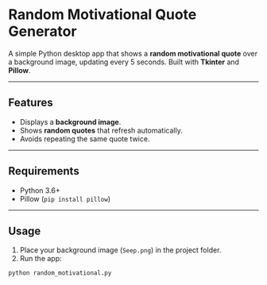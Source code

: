 # Random Motivational Quote Generator

A simple Python desktop app that shows a **random motivational quote** over a background image, updating every 5 seconds. Built with **Tkinter** and **Pillow**.

---

## Features

- Displays a **background image**.
- Shows **random quotes** that refresh automatically.
- Avoids repeating the same quote twice.

---

## Requirements

- Python 3.6+  
- Pillow (`pip install pillow`)

---

## Usage

1. Place your background image (`Seep.png`) in the project folder.  
2. Run the app:

```bash
python random_motivational.py
